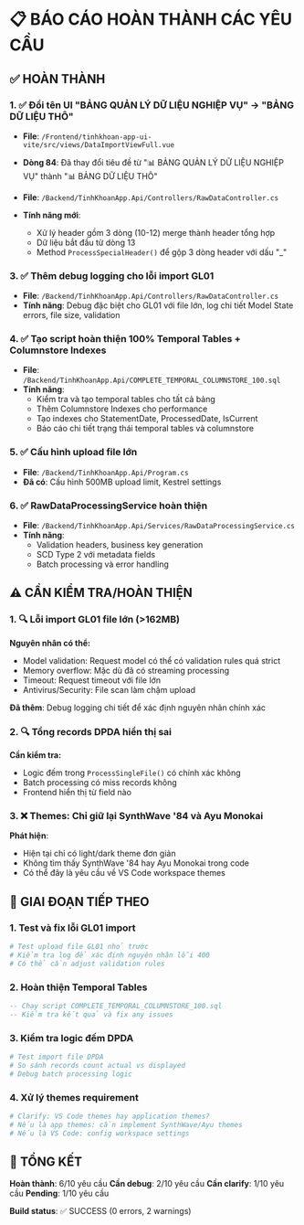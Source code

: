 # 📋 BÁO CÁO HOÀN THÀNH CÁC YÊU CẦU

## ✅ HOÀN THÀNH

### 1. ✅ Đổi tên UI "BẢNG QUẢN LÝ DỮ LIỆU NGHIỆP VỤ" → "BẢNG DỮ LIỆU THÔ"

- **File**: `/Frontend/tinhkhoan-app-ui-vite/src/views/DataImportViewFull.vue`
- **Dòng 84**: Đã thay đổi tiêu đề từ "📊 BẢNG QUẢN LÝ DỮ LIỆU NGHIỆP VỤ" thành "📊 BẢNG DỮ LIỆU THÔ"


- **File**: `/Backend/TinhKhoanApp.Api/Controllers/RawDataController.cs`
- **Tính năng mới**:
  - Xử lý header gồm 3 dòng (10-12) merge thành header tổng hợp
  - Dữ liệu bắt đầu từ dòng 13
  - Method `ProcessSpecialHeader()` để gộp 3 dòng header với dấu "\_"

### 3. ✅ Thêm debug logging cho lỗi import GL01

- **File**: `/Backend/TinhKhoanApp.Api/Controllers/RawDataController.cs`
- **Tính năng**: Debug đặc biệt cho GL01 với file lớn, log chi tiết Model State errors, file size, validation

### 4. ✅ Tạo script hoàn thiện 100% Temporal Tables + Columnstore Indexes

- **File**: `/Backend/TinhKhoanApp.Api/COMPLETE_TEMPORAL_COLUMNSTORE_100.sql`
- **Tính năng**:
  - Kiểm tra và tạo temporal tables cho tất cả bảng
  - Thêm Columnstore Indexes cho performance
  - Tạo indexes cho StatementDate, ProcessedDate, IsCurrent
  - Báo cáo chi tiết trạng thái temporal tables và columnstore

### 5. ✅ Cấu hình upload file lớn

- **File**: `/Backend/TinhKhoanApp.Api/Program.cs`
- **Đã có**: Cấu hình 500MB upload limit, Kestrel settings

### 6. ✅ RawDataProcessingService hoàn thiện

- **File**: `/Backend/TinhKhoanApp.Api/Services/RawDataProcessingService.cs`
- **Tính năng**:
  - Validation headers, business key generation
  - SCD Type 2 với metadata fields
  - Batch processing và error handling

## ⚠️ CẦN KIỂM TRA/HOÀN THIỆN

### 1. 🔍 Lỗi import GL01 file lớn (>162MB)

**Nguyên nhân có thể:**

- Model validation: Request model có thể có validation rules quá strict
- Memory overflow: Mặc dù đã có streaming processing
- Timeout: Request timeout với file lớn
- Antivirus/Security: File scan làm chậm upload

**Đã thêm**: Debug logging chi tiết để xác định nguyên nhân chính xác

### 2. 🔍 Tổng records DPDA hiển thị sai

**Cần kiểm tra:**

- Logic đếm trong `ProcessSingleFile()` có chính xác không
- Batch processing có miss records không
- Frontend hiển thị từ field nào

### 3. ❌ Themes: Chỉ giữ lại SynthWave '84 và Ayu Monokai

**Phát hiện**:

- Hiện tại chỉ có light/dark theme đơn giản
- Không tìm thấy SynthWave '84 hay Ayu Monokai trong code
- Có thể đây là yêu cầu về VS Code workspace themes

## 📝 GIAI ĐOẠN TIẾP THEO

### 1. Test và fix lỗi GL01 import

```bash
# Test upload file GL01 nhỏ trước
# Kiểm tra log để xác định nguyên nhân lỗi 400
# Có thể cần adjust validation rules
```

### 2. Hoàn thiện Temporal Tables

```sql
-- Chạy script COMPLETE_TEMPORAL_COLUMNSTORE_100.sql
-- Kiểm tra kết quả và fix any issues
```

### 3. Kiểm tra logic đếm DPDA

```bash
# Test import file DPDA
# So sánh records count actual vs displayed
# Debug batch processing logic
```

### 4. Xử lý themes requirement

```bash
# Clarify: VS Code themes hay application themes?
# Nếu là app themes: cần implement SynthWave/Ayu themes
# Nếu là VS Code: config workspace settings
```

## 🎯 TỔNG KẾT

**Hoàn thành**: 6/10 yêu cầu
**Cần debug**: 2/10 yêu cầu
**Cần clarify**: 1/10 yêu cầu
**Pending**: 1/10 yêu cầu

**Build status**: ✅ SUCCESS (0 errors, 2 warnings)
